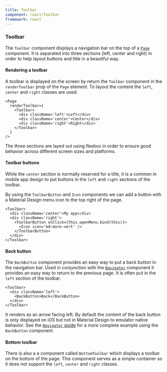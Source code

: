 ```yaml
---
title: Toolbar
component: react/Toolbar
framework: react
---
```

### Toolbar

The `Toolbar` component displays a navigation bar on the top of a [`Page`](Page.html) component. It is separated into three sections (left, center and right) in order to help layout buttons and title in a beautiful way.

#### Rendering a toolbar

A toolbar is displayed on the screen by return the `Toolbar` component in the `renderToolbar` prop of the `Page` element. To layout the content the `left`, `center` and `right` classes are used.

```
<Page
  renderToolbar={
    <Toolbar>
      <div className='left'>Left</div>
      <div className='center'>Center</div>
      <div className='right'>Right</div>
    </Toolbar>
  }
/>
```

The three sections are layed out using flexbox in order to ensure good behavior across different screen sizes and platforms.

#### Toolbar buttons

While the `center` section is normally reserved for a title, it is a common in mobile app design to put buttons in the `left` and `right` sections of the toolbar.

By using the `ToolbarButton` and `Icon` components we can add a button with a Material Design menu icon to the top right of the page.

```
<Toolbar>
  <div className='center'>My app</div>
  <div className='right'>
    <ToolbarButton onClick={this.openMenu.bind(this)}>
      <Icon icon='md-more-vert' />
    </ToolbarButton>
  </div>
</Toolbar>
```

#### Back button

The `BackButton` component provides an easy way to put a back button in the navigation bar. Used in conjunction with the [`Navigator`](Navigator.html) component it provides an easy way to return to the previous page. It is often put in the `left` section of the toolbar.

```
<Toolbar>
  <div className='left'>
    <BackButton>Back</BackButton>
  </div>
</Toolbar>
```

It renders as an arrow facing left. By default the content of the back button is only displayed on iOS but not in Material Design to emulator native behavior. See the [`Navigator` guide](navigator.html) for a more complete example using the `BackButton` component.

#### Bottom toolbar

There is also a a component called `BottomToolbar` which displays a toolbar on the bottom of the page. This component serves as a simple container so it does not support the `left`, `center` and `right` classes.

